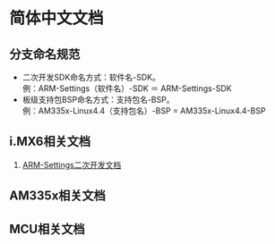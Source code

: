 # 简体中文文档

## 分支命名规范

* 二次开发SDK命名方式：软件名-SDK。  
例：ARM-Settings（软件名）-SDK ＝ ARM-Settings-SDK
* 板级支持包BSP命名方式：支持包名-BSP。  
例：AM335x-Linux4.4（支持包名）-BSP = AM335x-Linux4.4-BSP

## i.MX6相关文档

1. [ARM-Settings二次开发文档](https://github.com/AplexOS/zh-cmn-Hans/tree/ARM-Settings-SDK)

## AM335x相关文档

## MCU相关文档

